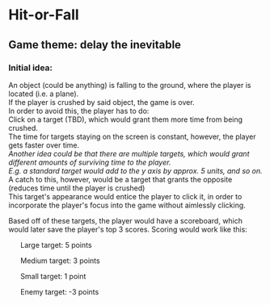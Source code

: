 # Hit-or-Fall
## Game theme: delay the inevitable
### Initial idea:
<p>An object (could be anything) is falling to the ground, where the player is located (i.e. a plane).<br>
If the player is crushed by said object, the game is over.<br>
In order to avoid this, the player has to do:<br>
Click on a target (TBD), which would grant them more time from being crushed.<br>
The time for targets staying on the screen is constant, however, the player gets faster over time.<br>
<i>Another idea could be that there are multiple targets, which would grant different amounts of surviving time to the player.</i><br>
<i>E.g. a standard target would add to the y axis by approx. 5 units, and so on.</i><br>
A catch to this, however, would be a target that grants the opposite (reduces time until the player is crushed)<br>
This target's appearance would entice the player to click it, in order to incorporate the player's focus into the game without aimlessly clicking.<br>

Based off of these targets, the player would have a scoreboard, which would later save the player's top 3 scores.
Scoring would work like this:
<ol>Large target: 5 points</ol>
<ol>Medium target: 3 points</ol>
<ol>Small target: 1 point</ol>
<ol>Enemy target: -3 points</ol>
</p>
